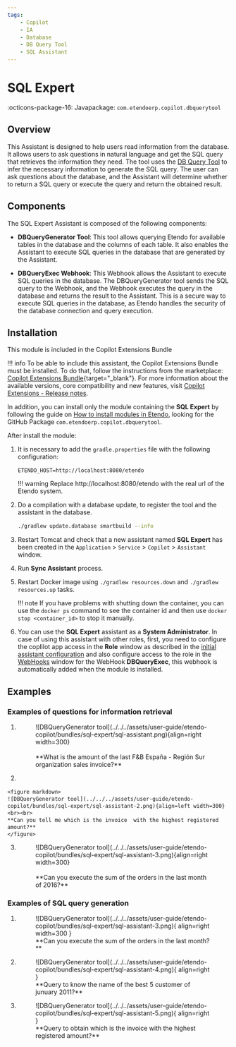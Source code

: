 ```yaml
---
tags:
    - Copilot
    - IA
    - Database
    - DB Query Tool
    - SQL Assistant
---
```


# SQL Expert

:octicons-package-16: Javapackage: `com.etendoerp.copilot.dbquerytool`

## Overview

This Assistant is designed to help users read information from the database. It allows users to ask questions in natural language and get the SQL query that retrieves the information they need. The tool uses the [DB Query Tool](../../../developer-guide/etendo-copilot/available-tools/database-query-tool.md) to infer the necessary information to generate the SQL query. The user can ask questions about the database, and the Assistant will determine whether to return a SQL query or execute the query and return the obtained result.

## Components

The SQL Expert Assistant is composed of the following components:

- **DBQueryGenerator Tool**: This tool allows querying Etendo for available tables in the database and the columns of each table. It also enables the Assistant to execute SQL queries in the database that are generated by the Assistant.

- **DBQueryExec Webhook**: This Webhook allows the Assistant to execute SQL queries in the database. The DBQueryGenerator tool sends the SQL query to the Webhook, and the Webhook executes the query in the database and returns the result to the Assistant. This is a secure way to execute SQL queries in the database, as Etendo handles the security of the database connection and query execution.


## Installation

This module is included in the Copilot Extensions Bundle

!!! info
    To be able to include this assistant, the Copilot Extensions Bundle must be installed. To do that, follow the instructions from the marketplace: [Copilot Extensions Bundle](https://marketplace.etendo.cloud/#/product-details?module=82C5DA1B57884611ABA8F025619D4C05){target="_blank"}. For more information about the available versions, core compatibility and new features, visit [Copilot Extensions - Release notes](../../../whats-new/release-notes/etendo-copilot/bundles/release-notes.md).


In addition, you can install only the module containing the **SQL Expert** by following the guide on [How to install modules in Etendo](../../../developer-guide/etendo-classic/getting-started/installation/install-modules-in-etendo.md), looking for the GitHub Package `com.etendoerp.copilot.dbquerytool`.
   
After install the module: 

1. It is necessary to add the ```gradle.properties``` file with the following configuration:
    ``` properties
    ETENDO_HOST=http://localhost:8080/etendo
    ```

    !!! warning
        Replace http://localhost:8080/etendo with the real url of the Etendo system.

2. Do a compilation with a database update, to register the tool and the assistant in the database.
    ``` bash title="Terminal"   
    ./gradlew update.database smartbuild --info
    ```

3. Restart Tomcat and check that a new assistant named **SQL Expert** has been created in the `Application` > `Service` > `Copilot` > `Assistant` window.

4. Run **Sync Assistant** process.

5. Restart Docker image using `./gradlew resources.down` and `./gradlew resources.up` tasks.

    !!! note 
        If you have problems with shutting down the container, you can use the `docker ps` command to see the container id and then use `docker stop <container_id>` to stop it manually.

7. You can use the **SQL Expert** assistant as a **System Administrator**. In case of using this assistant with other roles, first, you need to configure the coplilot app access in the **Role** window as described in the [initial assistant configuration](../../etendo-copilot/setup.md#role-window) and also configure access to the role in the [WebHooks](../../../developer-guide/etendo-classic/bundles/platform/etendo-webhooks.md#assign-allowed-roles) window for the WebHook **DBQueryExec**, this webhook is automatically added when the module is installed.

## Examples

### Examples of questions for information retrieval

1. 
    <figure markdown>
    ![DBQueryGenerator tool](../../../assets/user-guide/etendo-copilot/bundles/sql-expert/sql-assistant.png){align=right width=300}
    <br><br>
    **What is the amount of the last F&B España - Región Sur organization sales invoice?**
    </figure>

2.  

    <figure markdown>
    ![DBQueryGenerator tool](../../../assets/user-guide/etendo-copilot/bundles/sql-expert/sql-assistant-2.png){align=left width=300}
    <br><br>
    **Can you tell me which is the invoice  with the highest registered amount?**
    </figure>
 
3.
    <figure markdown>
    ![DBQueryGenerator tool](../../../assets/user-guide/etendo-copilot/bundles/sql-expert/sql-assistant-3.png){align=right width=300}
    <br><br>
    **Can you execute the sum of the orders in the last month of 2016?**
    </figure>

### Examples of SQL query generation

1. 
    <figure markdown>
    ![DBQueryGenerator tool](../../../assets/user-guide/etendo-copilot/bundles/sql-expert/sql-assistant-3.png){ align=right width=300 }
    <br>
    **Can you execute the sum of the orders in the last month?**
    </figure>

2.  <figure markdown>
    ![DBQueryGenerator tool](../../../assets/user-guide/etendo-copilot/bundles/sql-expert/sql-assistant-4.png){ align=right }
    <br>
    **Query to know the name of the best 5 customer of junuary 2011?**
    </figure>
    
3.  <figure markdown>
    ![DBQueryGenerator tool](../../../assets/user-guide/etendo-copilot/bundles/sql-expert/sql-assistant-5.png){ align=right }
    <br>
    **Query to obtain which is the invoice with the highest registered amount?**
    </figure> 
